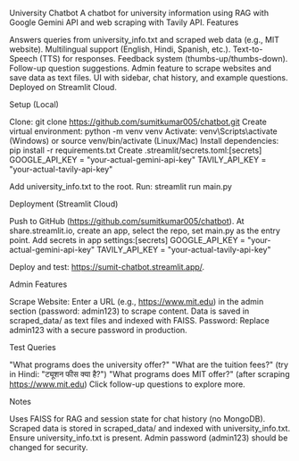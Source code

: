 University Chatbot
A chatbot for university information using RAG with Google Gemini API and web scraping with Tavily API.
Features

Answers queries from university_info.txt and scraped web data (e.g., MIT website).
Multilingual support (English, Hindi, Spanish, etc.).
Text-to-Speech (TTS) for responses.
Feedback system (thumbs-up/thumbs-down).
Follow-up question suggestions.
Admin feature to scrape websites and save data as text files.
UI with sidebar, chat history, and example questions.
Deployed on Streamlit Cloud.

Setup (Local)

Clone: git clone https://github.com/sumitkumar005/chatbot.git
Create virtual environment: python -m venv venv
Activate: venv\Scripts\activate (Windows) or source venv/bin/activate (Linux/Mac)
Install dependencies: pip install -r requirements.txt
Create .streamlit/secrets.toml:[secrets]
GOOGLE_API_KEY = "your-actual-gemini-api-key"
TAVILY_API_KEY = "your-actual-tavily-api-key"


Add university_info.txt to the root.
Run: streamlit run main.py

Deployment (Streamlit Cloud)

Push to GitHub (https://github.com/sumitkumar005/chatbot).
At share.streamlit.io, create an app, select the repo, set main.py as the entry point.
Add secrets in app settings:[secrets]
GOOGLE_API_KEY = "your-actual-gemini-api-key"
TAVILY_API_KEY = "your-actual-tavily-api-key"


Deploy and test: https://sumit-chatbot.streamlit.app/.

Admin Features

Scrape Website: Enter a URL (e.g., https://www.mit.edu) in the admin section (password: admin123) to scrape content. Data is saved in scraped_data/ as text files and indexed with FAISS.
Password: Replace admin123 with a secure password in production.

Test Queries

"What programs does the university offer?"
"What are the tuition fees?" (try in Hindi: "ट्यूशन फीस क्या है?")
"What programs does MIT offer?" (after scraping https://www.mit.edu)
Click follow-up questions to explore more.

Notes

Uses FAISS for RAG and session state for chat history (no MongoDB).
Scraped data is stored in scraped_data/ and indexed with university_info.txt.
Ensure university_info.txt is present.
Admin password (admin123) should be changed for security.
